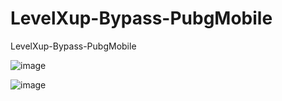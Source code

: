 # LevelXup-Bypass-PubgMobile
LevelXup-Bypass-PubgMobile


![image](https://github.com/noradlb1/LevelXup-Bypass-PubgMobile/assets/74623428/f76e45bd-e842-493f-8b55-91996f31ab3c)


![image](https://github.com/noradlb1/LevelXup-Bypass-PubgMobile/assets/74623428/df085ae8-4e0e-4ba8-a410-e49c9cf19b70)
